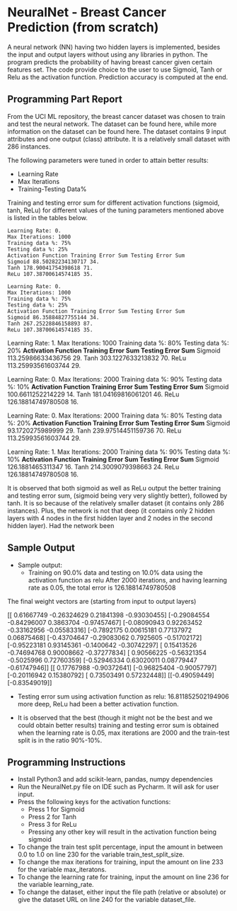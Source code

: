 # NeuralNet - Breast Cancer Prediction (from scratch)
A neural network (NN) having two hidden layers is implemented, besides the input and output layers without using any libraries in python. The program predicts the probability of having breast cancer given certain features set. The code provide choice to the user to use Sigmoid, Tanh or Relu as the activation function. Prediction accuracy is computed at the end.


## Programming Part Report

From the UCI ML repository, the breast cancer dataset was chosen to train and
test the neural network. The dataset can be found here, while more information
on the dataset can be found here. The dataset contains 9 input attributes and one
output (class) attribute. It is a relatively small dataset with 286 instances.

The following parameters were tuned in order to attain better results:

- Learning Rate
- Max Iterations
- Training-Testing Data%

Training and testing error sum for different activation functions (sigmoid, tanh,
ReLu) for different values of the tuning parameters mentioned above is listed in
the tables below.

```
Learning Rate: 0.
Max Iterations: 1000
Training data %: 75%
Testing data %: 25%
Activation Function Training Error Sum Testing Error Sum
Sigmoid 88.50282234130717 34.
Tanh 178.90041754398618 71.
ReLu 107.38700614574185 35.
```
```
Learning Rate: 0.
Max Iterations: 1000
Training data %: 75%
Testing data %: 25%
Activation Function Training Error Sum Testing Error Sum
Sigmoid 86.35884827755144 34.
Tanh 267.25228846158893 87.
ReLu 107.38700614574185 35.
```

Learning Rate: 1.
Max Iterations: 1000
Training data %: 80%
Testing data %: 20%
**Activation Function Training Error Sum Testing Error Sum**
Sigmoid 113.25986633436756 29.
Tanh 303.1227633213832 70.
ReLu 113.25993561603744 29.

Learning Rate: 0.
Max Iterations: 2000
Training data %: 90%
Testing data %: 10%
**Activation Function Training Error Sum Testing Error Sum**
Sigmoid 100.6611252214229 14.
Tanh 181.04169816061201 46.
ReLu 126.18814749780508 16.

Learning Rate: 0.
Max Iterations: 2000
Training data %: 80%
Testing data %: 20%
**Activation Function Training Error Sum Testing Error Sum**
Sigmoid 93.1720275989999 29.
Tanh 239.97514451159736 70.
ReLu 113.25993561603744 29.

Learning Rate: 1.
Max Iterations: 2000
Training data %: 90%
Testing data %: 10%
**Activation Function Training Error Sum Testing Error Sum**
Sigmoid 126.1881465311347 16.
Tanh 214.3009079398663 24.
ReLu 126.18814749780508 16.


It is observed that both sigmoid as well as ReLu output the better training and
testing error sum, (sigmoid being very very slightly better), followed by tanh. It is
so because of the relatively smaller dataset (it contains only 286 instances). Plus,
the network is not that deep (it contains only 2 hidden layers with 4 nodes in the
first hidden layer and 2 nodes in the second hidden layer). Had the network been

## Sample Output
* Sample output:
	* Training on 90.0% data and testing on 10.0% data using the activation function as relu
	After 2000 iterations, and having learning rate as 0.05, the total error is 126.18814749780508

The final weight vectors are (starting from input to output layers)

[[ 0.61667749 -0.26324629  0.21841398 -0.93030455]
 [-0.29084554 -0.84296007  0.3863704  -0.97457467]
 [-0.08090943  0.92263452 -0.33162956 -0.05583316]
 [-0.7892175   0.00615181  0.77137972  0.06875468]
 [-0.43704647 -0.29083062  0.7925605  -0.51702172]
 [-0.95223181  0.93145361 -0.1400642  -0.30742297]
 [ 0.15413526 -0.74694768  0.90008662 -0.37277834]
 [ 0.90566225 -0.56321354 -0.5025996   0.72760359]
 [-0.52946334  0.63020011  0.08779447 -0.61747946]]
[[ 0.17767988 -0.90372641]
 [-0.96825404 -0.90057797]
 [-0.20116942  0.15380792]
 [ 0.73503491  0.57232448]]
[[-0.49059449]
 [-0.83549019]]
 
* Testing error sum using activation function as relu: 16.811852502194906
more deep, ReLu had been a better activation function.

* It is observed that the best (though it might not be the best and we could obtain
better results) training and testing error sum is obtained when the learning rate is
0.05, max iterations are 2000 and the train-test split is in the ratio 90%-10%.

## Programming Instructions
* Install Python3 and add scikit-learn, pandas, numpy dependencies
* Run the NeuralNet.py file on IDE such as Pycharm. It will ask for user input.
* Press the following keys for the activation functions: 
  	* Press 1 for Sigmoid 
	* Press 2 for Tanh 
	* Press 3 for ReLu 
	* Pressing any other key will result in the activation function being sigmoid
* To change the train test split percentage, input the amount in between 0.0 to 1.0 on line 230 for the variable train_test_split_size.
* To change the max iterations for training, input the amount on line 233 for the variable max_iteratons.
* To change the learning rate for training, input the amount on line 236 for the variable learning_rate.
* To change the dataset, either input the file path (relative or absolute) or give the dataset URL on line 240 for the variable dataset_file.


